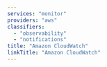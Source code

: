 ```yaml
---
services: "monitor"
providers: "aws"
classifiers:
  - "observability"
  - "notifications"
title: "Amazon CloudWatch"
linkTitle: "Amazon CloudWatch"
---
```

